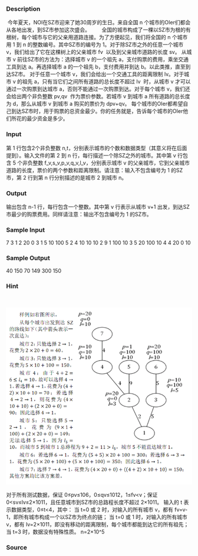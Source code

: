 
### Description
 今年夏天，NOI在SZ市迎来了她30周岁的生日。来自全国 n 个城市的OIer们都会从各地出发，到SZ市参加这次盛会。
       全国的城市构成了一棵以SZ市为根的有根树，每个城市与它的父亲用道路连接。为了方便起见，我们将全国的 n 个城市用 1 到 n 的整数编号。其中SZ市的编号为 1。对于除SZ市之外的任意一个城市 v，我们给出了它在这棵树上的父亲城市 fv  以及到父亲城市道路的长度 sv。
从城市 v 前往SZ市的方法为：选择城市 v 的一个祖先 a，支付购票的费用，乘坐交通工具到达 a。再选择城市 a 的一个祖先 b，支付费用并到达 b。以此类推，直至到达SZ市。
对于任意一个城市 v，我们会给出一个交通工具的距离限制 lv。对于城市 v 的祖先 a，只有当它们之间所有道路的总长度不超过 lv  时，从城市 v 才可以通过一次购票到达城市 a，否则不能通过一次购票到达。对于每个城市 v，我们还会给出两个非负整数 pv,qv  作为票价参数。若城市 v 到城市 a 所有道路的总长度为 d，那么从城市 v 到城市 a 购买的票价为 dpv+qv。
每个城市的OIer都希望自己到达SZ市时，用于购票的总资金最少。你的任务就是，告诉每个城市的OIer他们所花的最少资金是多少。

### Input
第 1 行包含2个非负整数 n,t，分别表示城市的个数和数据类型（其意义将在后面提到）。输入文件的第 2 到 n 行，每行描述一个除SZ之外的城市。其中第 v 行包含 5 个非负整数 f_v,s_v,p_v,q_v,l_v，分别表示城市 v 的父亲城市，它到父亲城市道路的长度，票价的两个参数和距离限制。请注意：输入不包含编号为 1 的SZ市，第 2 行到第 n 行分别描述的是城市 2 到城市 n。 
### Output
输出包含 n-1 行，每行包含一个整数。其中第 v 行表示从城市 v+1 出发，到达SZ市最少的购票费用。同样请注意：输出不包含编号为 1 的SZ市。 
 
### Sample Input
7 3
1 2 20 0 3
1 5 10 100 5
2 4 10 10 10
2 9 1 100 10
3 5 20 100 10
4 4 20 0 10

### Sample Output
 
40
150
70
149
300
150 
### Hint


 


![](/JudgeOnline/upload/201407/11(6).jpg)

对于所有测试数据，保证 0≤pv≤106，0≤qv≤1012，1≤fv<v；保证 0<sv≤lv≤2×1011，且任意城市到SZ市的总路程长度不超过 2×1011。
输入的 t 表示数据类型，0≤t<4，其中：
当 t=0 或 2 时，对输入的所有城市 v，都有 fv=v-1，即所有城市构成一个以SZ市为终点的链；
当 t=0 或 1 时，对输入的所有城市 v，都有 lv=2×1011，即没有移动的距离限制，每个城市都能到达它的所有祖先；
当 t=3 时，数据没有特殊性质。
n=2×10^5
### Source
